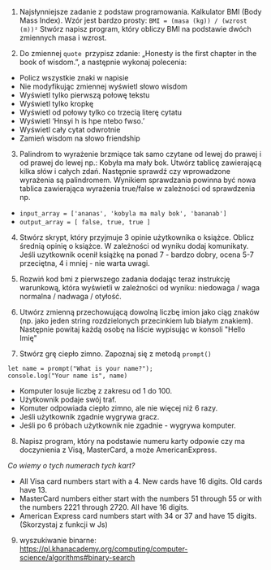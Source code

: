 1. Najsłynniejsze zadanie z podstaw programowania. Kalkulator BMI (Body Mass Index). Wzór jest bardzo prosty: `BMI = (masa (kg)) / (wzrost (m))²` Stwórz napisz program, który obliczy BMI na podstawie dwóch zmiennych masa i wzrost.

2. Do zmiennej `quote `przypisz zdanie: „Honesty is the first chapter in the book of wisdom.”, a następnie wykonaj polecenia:
  - Policz wszystkie znaki w napisie
  - Nie modyfikując zmiennej wyświetl słowo wisdom
  - Wyświetl tylko pierwszą połowę tekstu
  - Wyświetl tylko kropkę
  - Wyświetl od połowy tylko co trzecią literę cytatu
  - Wyświetl ‘Hnsyi h is hpe ntebo fwso.’
  - Wyświetl cały cytat odwrotnie
  - Zamień wisdom na słowo friendship

3. Palindrom to wyrażenie brzmiące tak samo czytane od lewej do prawej i od prawej do lewej np.: Kobyła ma mały bok. Utwórz tablicę zawierającą kilka słów i całych zdań. Następnie sprawdź czy wprowadzone wyrażenia są palindromem. Wynikiem sprawdzania powinna być nowa tablica zawierająca wyrażenia true/false w zależności od sprawdzenia np.
  - `input_array = ['ananas', 'kobyla ma maly bok', 'bananab']`
  - `output_array = [ false, true, true ]`

4. Stwórz skrypt, który przyjmuje 3 opinie użytkownika o książce. Oblicz średnią opinię o książce. W zależności od wyniku dodaj komunikaty. Jeśli uzytkownik ocenił książkę na ponad 7 - bardzo dobry, ocena 5-7 przeciętna, 4 i mniej - nie warta uwagi.

5. Rozwiń kod bmi z pierwszego zadania dodając teraz instrukcję warunkową, która wyświetli w zależności od wyniku: niedowaga / waga normalna / nadwaga / otyłość.

6. Utwórz zmienną przechowującą dowolną liczbę imion jako ciąg znaków (np. jako jeden string rozdzielonych przecinkiem lub białym znakiem). Następnie powitaj każdą osobę na liście wypisując w konsoli "Hello Imię"

7. Stwórz grę ciepło zimno. Zapoznaj się z metodą `prompt()`
```
let name = prompt("What is your name?");
console.log("Your name is", name)
```

  - Komputer losuje liczbę z zakresu od 1 do 100.
  - Użytkownik podaje swój traf.
  - Komuter odpowiada ciepło zimno, ale nie więcej niż 6 razy.
  - Jeśli użytkownik zgadnie wygrywa gracz.
  - Jeśli po 6 próbach użytkownik nie zgadnie - wygrywa komputer.

8. Napisz program, który na podstawie numeru karty odpowie czy ma doczynienia z Visą, MasterCard, a może AmericanExpress.

*Co wiemy o tych numerach tych kart?*

  - All Visa card numbers start with a 4. New cards have 16 digits. Old cards have 13.
  - MasterCard numbers either start with the numbers 51 through 55 or with the numbers 2221 through 2720. All have 16 digits.
  - American Express card numbers start with 34 or 37 and have 15 digits.
(Skorzystaj z funkcji w Js)

9. wyszukiwanie binarne: https://pl.khanacademy.org/computing/computer-science/algorithms#binary-search

